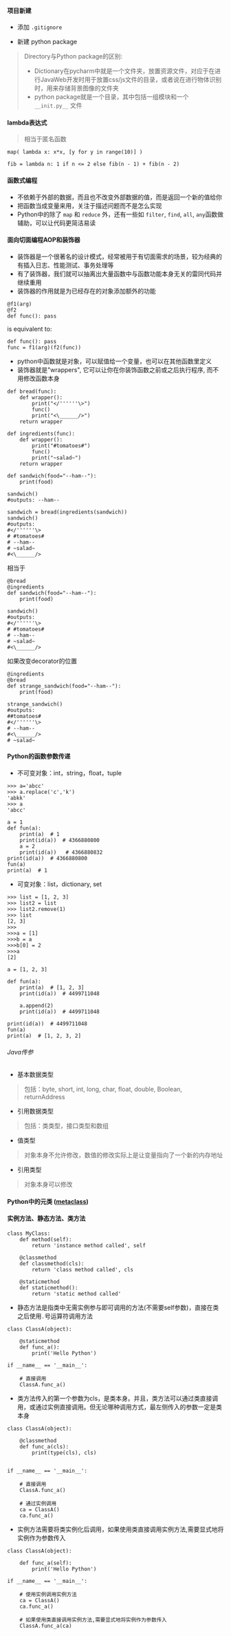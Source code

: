#### 项目新建
* 添加 `.gitignore`

* 新建 python package
> Directory与Python package的区别:
> * Dictionary在pycharm中就是一个文件夹，放置资源文件，对应于在进行JavaWeb开发时用于放置css/js文件的目录，或者说在进行物体识别时，用来存储背景图像的文件夹
> * python package就是一个目录，其中包括一组模块和一个 `__init.py__` 文件

#### lambda表达式
> 相当于匿名函数

```map( lambda x: x*x, [y for y in range(10)] )```

```fib = lambda n: 1 if n <= 2 else fib(n - 1) + fib(n - 2)```

#### 函数式编程
* 不依赖于外部的数据，而且也不改变外部数据的值，而是返回一个新的值给你
* 把函数当成变量来用，关注于描述问题而不是怎么实现
* Python中的除了 `map` 和 `reduce` 外，还有一些如 `filter`, `find`, `all`, `any`函数做辅助，可以让代码更简洁易读

#### 面向切面编程AOP和装饰器
* 装饰器是一个很著名的设计模式，经常被用于有切面需求的场景，较为经典的有插入日志、性能测试、事务处理等
* 有了装饰器，我们就可以抽离出大量函数中与函数功能本身无关的雷同代码并继续重用
* 装饰器的作用就是为已经存在的对象添加额外的功能

```
@f1(arg)
@f2
def func(): pass
```
is equivalent to:
```
def func(): pass
func = f1(arg)(f2(func))
```
* python中函数就是对象，可以赋值给一个变量，也可以在其他函数里定义
* 装饰器就是"wrappers", 它可以让你在你装饰函数之前或之后执行程序, 而不用修改函数本身
```
def bread(func):
    def wrapper():
        print("</''''''\>")
        func()
        print("<\______/>")
    return wrapper

def ingredients(func):
    def wrapper():
        print("#tomatoes#")
        func()
        print("~salad~")
    return wrapper

def sandwich(food="--ham--"):
    print(food)

sandwich()
#outputs: --ham--

sandwich = bread(ingredients(sandwich))
sandwich()
#outputs:
#</''''''\>
# #tomatoes#
# --ham--
# ~salad~
#<\______/>
```
相当于
```
@bread
@ingredients
def sandwich(food="--ham--"):
    print(food)

sandwich()
#outputs:
#</''''''\>
# #tomatoes#
# --ham--
# ~salad~
#<\______/>
```
如果改变decorator的位置
```
@ingredients
@bread
def strange_sandwich(food="--ham--"):
    print(food)

strange_sandwich()
#outputs:
##tomatoes#
#</''''''\>
# --ham--
#<\______/>
# ~salad~
```

#### Python的函数参数传递
* 不可变对象：int，string，float，tuple
```
>>> a='abcc'
>>> a.replace('c','k')
'abkk'
>>> a
'abcc'
```

```
a = 1
def fun(a):
    print(a)  # 1
    print(id(a))  # 4366880800
    a = 2
    print(id(a))   # 4366880832
print(id(a))  # 4366880800
fun(a)
print(a)  # 1
```
* 可变对象：list，dictionary, set
```
>>> list = [1, 2, 3]
>>> list2 = list
>>> list2.remove(1)
>>> list
[2, 3]
>>>
>>>a = [1]
>>>b = a
>>>b[0] = 2
>>>a
[2]
```

```
a = [1, 2, 3]

def fun(a):
    print(a)  # [1, 2, 3]
    print(id(a))  # 4499711048

    a.append(2)
    print(id(a))  # 4499711048

print(id(a))  # 4499711048
fun(a)
print(a)  # [1, 2, 3, 2]
```

###### Java传参
* 基本数据类型
> 包括：byte, short, int, long, char, float, double, Boolean, returnAddress
* 引用数据类型
> 包括：类类型，接口类型和数组
* 值类型
> 对象本身不允许修改，数值的修改实际上是让变量指向了一个新的内存地址
* 引用类型
> 对象本身可以修改

#### Python中的元类 ([metaclass](https://stackoverflow.com/questions/100003/what-are-metaclasses-in-python))

#### 实例方法、静态方法、类方法
```
class MyClass:
    def method(self):
        return 'instance method called', self

    @classmethod
    def classmethod(cls):
        return 'class method called', cls

    @staticmethod
    def staticmethod():
        return 'static method called'
```
* 静态方法是指类中无需实例参与即可调用的方法(不需要self参数)，直接在类之后使用`.`号运算符调用方法
```
class ClassA(object):

    @staticmethod
    def func_a():
        print('Hello Python')

if __name__ == '__main__':

    # 直接调用
    ClassA.func_a()
```
* 类方法传入的第一个参数为cls，是类本身。并且，类方法可以通过类直接调用，或通过实例直接调用。但无论哪种调用方式，最左侧传入的参数一定是类本身
```
class ClassA(object):

    @classmethod
    def func_a(cls):
        print(type(cls), cls)


if __name__ == '__main__':

    # 直接调用
    ClassA.func_a()

    # 通过实例调用
    ca = ClassA()
    ca.func_a()
```
* 实例方法需要将类实例化后调用，如果使用类直接调用实例方法,需要显式地将实例作为参数传入
```
class ClassA(object):

    def func_a(self):
        print('Hello Python')

if __name__ == '__main__':

    # 使用实例调用实例方法
    ca = ClassA()
    ca.func_a()

    # 如果使用类直接调用实例方法,需要显式地将实例作为参数传入
    ClassA.func_a(ca)
```
